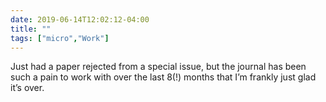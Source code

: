 ```yaml
---
date: 2019-06-14T12:02:12-04:00
title: ""
tags: ["micro","Work"]
---
```

Just had a paper rejected from a special issue, but the journal has been such a pain to work with over the last 8(!) months that I’m frankly just glad it’s over.
